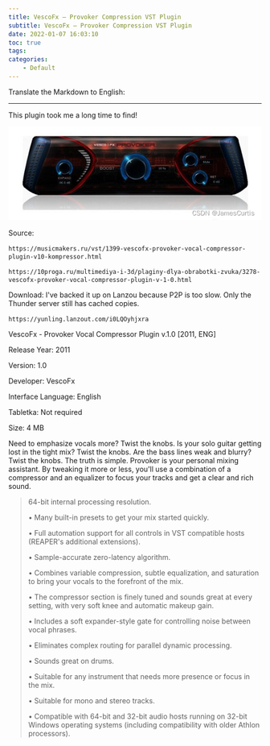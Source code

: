 ```yaml
---
title: VescoFx – Provoker Compression VST Plugin
subtitle: VescoFx – Provoker Compression VST Plugin
date: 2022-01-07 16:03:10
toc: true
tags: 
categories: 
    - Default
---
```


Translate the Markdown to English:

---

This plugin took me a long time to find!

![img](https://raw.githubusercontent.com/james-curtis/blog-img/img/img/ce6f6e732fb0408a93de635f5ba12312.png)

Source:

```
https://musicmakers.ru/vst/1399-vescofx-provoker-vocal-compressor-plugin-v10-kompressor.html
```

```
https://10proga.ru/multimediya-i-3d/plaginy-dlya-obrabotki-zvuka/3278-vescofx-provoker-vocal-compressor-plugin-v-1-0.html
```

Download: I've backed it up on Lanzou because P2P is too slow. Only the Thunder server still has cached copies.

```
https://yunling.lanzout.com/i0LQOyhjxra
```

VescoFx - Provoker Vocal Compressor Plugin v.1.0 [2011, ENG]

Release Year: 2011

Version: 1.0

Developer: VescoFx

Interface Language: English

Tabletka: Not required

Size: 4 MB

Need to emphasize vocals more? Twist the knobs. Is your solo guitar getting lost in the tight mix? Twist the knobs. Are the bass lines weak and blurry? Twist the knobs. The truth is simple. Provoker is your personal mixing assistant. By tweaking it more or less, you'll use a combination of a compressor and an equalizer to focus your tracks and get a clear and rich sound.

> 64-bit internal processing resolution.
> 
> • Many built-in presets to get your mix started quickly.
> 
> • Full automation support for all controls in VST compatible hosts (REAPER's additional extensions).
> 
> • Sample-accurate zero-latency algorithm.
> 
> • Combines variable compression, subtle equalization, and saturation to bring your vocals to the forefront of the mix.
> 
> • The compressor section is finely tuned and sounds great at every setting, with very soft knee and automatic makeup gain.
> 
> • Includes a soft expander-style gate for controlling noise between vocal phrases.
> 
> • Eliminates complex routing for parallel dynamic processing.
> 
> • Sounds great on drums.
> 
> • Suitable for any instrument that needs more presence or focus in the mix.
> 
> • Suitable for mono and stereo tracks.
> 
> • Compatible with 64-bit and 32-bit audio hosts running on 32-bit Windows operating systems (including compatibility with older Athlon processors).
> 